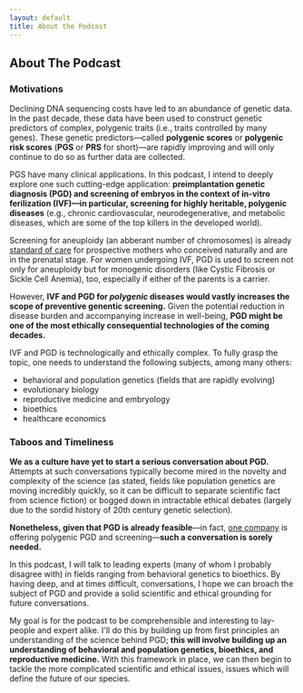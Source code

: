```yaml
---
layout: default
title: About the Podcast
---
```

## About The Podcast
### Motivations

Declining DNA sequencing costs have led to an abundance of genetic data. In the past decade, these data have been used to construct genetic predictors of complex, polygenic traits (i.e., traits controlled by many genes). These genetic predictors—called **polygenic scores** or **polygenic risk scores** (**PGS** or **PRS** for short)—are rapidly improving and will only continue to do so as further data are collected.

PGS have many clinical applications. In this podcast, I intend to deeply explore one such cutting-edge application: **preimplantation genetic diagnosis (PGD) and screening of embryos in the context of in-vitro ferilization (IVF)—in particular, screening for highly heritable, polygenic diseases** (e.g., chronic cardiovascular, neurodegenerative, and metabolic diseases, which are some of the top killers in the developed world).

Screening for aneuploidy (an abberant number of chromosomes) is already [standard of care](https://www.mayoclinic.org/tests-procedures/noninvasive-prenatal-testing/about/pac-20384574) for prospective mothers who conceived naturally and are in the prenatal stage. For women undergoing IVF, PGD is used to screen not only for aneuploidy but for monogenic disorders (like Cystic Fibrosis or Sickle Cell Anemia), too, especially if either of the parents is a carrier. 

However, **IVF and PGD for _polygenic_ diseases would vastly increases the scope of preventive genentic screening.** Given the potential reduction in disease burden and accompanying increase in well-being, **PGD might be one of the most ethically consequential technologies of the coming decades.**

IVF and PGD is technologically and ethically complex. To fully grasp the topic, one needs to understand the following subjects, among many others:

- behavioral and population genetics (fields that are rapidly evolving)
- evolutionary biology
- reproductive medicine and embryology
- bioethics
- healthcare economics 


### Taboos and Timeliness  

**We as a culture have yet to start a serious conversation about PGD.** Attempts at such conversations typically become mired in the novelty and complexity of the science (as stated, fields like population genetics are moving incredibly quickly, so it can be difficult to separate scientific fact from science fiction) or bogged down in intractable ethical debates (largely due to the sordid history of 20th century genetic selection). 

**Nonetheless, given that PGD is already feasible**—in fact, [one company](https://genomicprediction.com) is offering polygenic PGD and screening—**such a conversation is sorely needed.**

In this podcast, I will talk to leading experts (many of whom I probably disagree with) in fields ranging from behavioral genetics to bioethics. By having deep, and at times difficult, conversations, I hope we can broach the subject of PGD and provide a solid scientific and ethical grounding for future conversations.

My goal is for the podcast to be comprehensible and interesting to lay-people and expert alike. I'll do this by building up from first principles an understanding of the science behind PGD; **this will involve building up an understanding of behavioral and population genetics, bioethics, and reproductive medicine.** With this framework in place, we can then begin to tackle the more complicated scientific and ethical issues, issues which will define the future of our species. 

